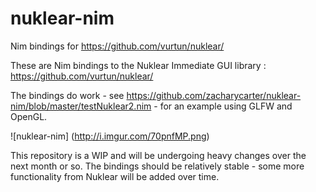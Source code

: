 # nuklear-nim
Nim bindings for https://github.com/vurtun/nuklear/ 

These are Nim bindings to the Nuklear Immediate GUI library : https://github.com/vurtun/nuklear/ 

The bindings do work - see https://github.com/zacharycarter/nuklear-nim/blob/master/testNuklear2.nim - 
for an example using GLFW and OpenGL.

![nuklear-nim]
(http://i.imgur.com/70pnfMP.png)

This repository is a WIP and will be undergoing heavy changes over the next month or so. The bindings should be relatively stable - 
some more functionality from Nuklear will be added over time.
